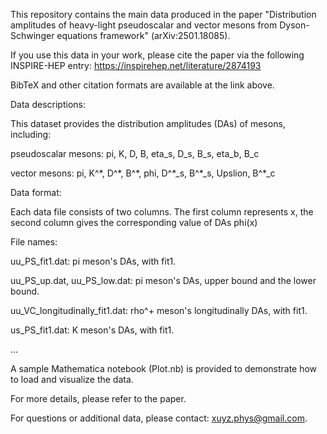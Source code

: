 This repository contains the main data produced in the paper "Distribution amplitudes of heavy-light pseudoscalar and vector mesons from Dyson-Schwinger equations framework" (arXiv:2501.18085).

If you use this data in your work, please cite the paper via the following INSPIRE-HEP entry: https://inspirehep.net/literature/2874193

BibTeX and other citation formats are available at the link above.

Data descriptions:

This dataset provides the distribution amplitudes (DAs) of mesons, including: 

pseudoscalar mesons: pi, K, D, B, eta_s, D_s, B_s, eta_b, B_c 

vector mesons: pi, K^\*, D^\*, B^\*, phi, D^\*_s, B^\*_s, Upslion, B^\*_c 

Data format:

Each data file consists of two columns. The first column represents x, the second column gives the corresponding value of DAs phi(x)

File names:

uu_PS_fit1.dat: pi meson's DAs, with fit1.

uu_PS_up.dat, uu_PS_low.dat: pi meson's DAs, upper bound and the lower bound.

uu_VC_longitudinally_fit1.dat: rho^+ meson's longitudinally DAs, with fit1. 

us_PS_fit1.dat: K meson's DAs, with fit1.

…

A sample Mathematica notebook (Plot.nb) is provided to demonstrate how to load and visualize the data.

For more details, please refer to the paper.

For questions or additional data, please contact: xuyz.phys@gmail.com.
